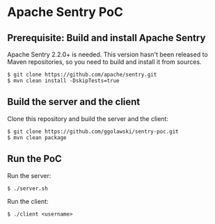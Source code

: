 # Apache Sentry PoC

## Prerequisite: Build and install Apache Sentry

Apache Sentry 2.2.0+ is needed. This version hasn't been released to Maven repositories, so you need to build and install it from sources.

```shell
$ git clone https://github.com/apache/sentry.git
$ mvn clean install -DskipTests=true
```

## Build the server and the client

Clone this repository and build the server and the client:

```shell
$ git clone https://github.com/ggolawski/sentry-poc.git
$ mvn clean package
```

## Run the PoC

Run the server:

```shell
$ ./server.sh
```

Run the client:

```shell
$ ./client <username>
```